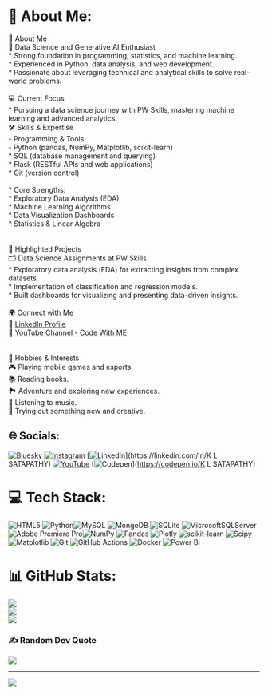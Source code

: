 # 💫 About Me:
👋 About Me  <br>🌟 Data Science and Generative AI Enthusiast <br>  * Strong foundation in programming, statistics, and machine learning.  <br>  * Experienced in Python, data analysis, and web development.  <br>  * Passionate about leveraging technical and analytical skills to solve real-world problems.  <br><br>💻 Current Focus <br>  * Pursuing a data science journey with PW Skills, mastering machine learning and advanced analytics.  <br>🛠️ Skills & Expertise  <br>- Programming & Tools:<br>  - Python (pandas, NumPy, Matplotlib, scikit-learn)  <br>  * SQL (database management and querying)  <br>  * Flask (RESTful APIs and web applications)  <br>  * Git (version control)  <br><br>* Core Strengths:  <br>  * Exploratory Data Analysis (EDA)  <br>  * Machine Learning Algorithms  <br>  * Data Visualization Dashboards  <br>  * Statistics & Linear Algebra  <br><br><br>🚀 Highlighted Projects  <br>🗂️ Data Science Assignments at PW Skills<br>  * Exploratory data analysis (EDA) for extracting insights from complex datasets.  <br>  * Implementation of classification and regression models.  <br>  * Built dashboards for visualizing and presenting data-driven insights.  <br><br>🌍 Connect with Me  <br>💼 [LinkedIn Profile](https://lokanath-satapathy-l8dbkp2.gamma.site/)  <br>🎥 [YouTube Channel - Code With ME](https://www.youtube.com/@CodeWithME-s3v)  <br><br><br>🎯 Hobbies & Interests  <br>🎮 Playing mobile games and esports.  <br>📚 Reading books.  <br>🏞️ Adventure and exploring new experiences.  <br>🎵 Listening to music.  <br>🧪 Trying out something new and creative.  <br>


## 🌐 Socials:
[![Bluesky](https://img.shields.io/badge/bluesky-0285FF?style=for-the-badge&logo=bluesky&logoColor=%23FFFFFF)](https://bsky.app/profile/https://bsky.app/profile/k-l-satapathy07.bsky.social) [![Instagram](https://img.shields.io/badge/Instagram-%23E4405F.svg?logo=Instagram&logoColor=white)](https://instagram.com/k_l_satapathy) [![LinkedIn]([https://img.shields.io/badge/LinkedIn-%230077B5.svg?logo=linkedin&logoColor=white](https://lokanath-satapathy-l8dbkp2.gamma.site/))](https://linkedin.com/in/K L SATAPATHY) [![YouTube](https://img.shields.io/badge/YouTube-%23FF0000.svg?logo=YouTube&logoColor=white)](https://youtube.com/@@CodeWithME-s3v) [![Codepen](https://img.shields.io/badge/Codepen-000000?style=for-the-badge&logo=codepen&logoColor=white)](https://codepen.io/K L SATAPATHY) 

# 💻 Tech Stack:
![HTML5](https://img.shields.io/badge/html5-%23E34F26.svg?style=for-the-badge&logo=html5&logoColor=white) ![Python](https://img.shields.io/badge/python-3670A0?style=for-the-badge&logo=python&logoColor=ffdd54)![MySQL](https://img.shields.io/badge/mysql-4479A1.svg?style=for-the-badge&logo=mysql&logoColor=white) ![MongoDB](https://img.shields.io/badge/MongoDB-%234ea94b.svg?style=for-the-badge&logo=mongodb&logoColor=white) ![SQLite](https://img.shields.io/badge/sqlite-%2307405e.svg?style=for-the-badge&logo=sqlite&logoColor=white) ![MicrosoftSQLServer](https://img.shields.io/badge/Microsoft%20SQL%20Server-CC2927?style=for-the-badge&logo=microsoft%20sql%20server&logoColor=white) ![Adobe Premiere Pro](https://img.shields.io/badge/Adobe%20Premiere%20Pro-9999FF.svg?style=for-the-badge&logo=Adobe%20Premiere%20Pro&logoColor=white)![NumPy](https://img.shields.io/badge/numpy-%23013243.svg?style=for-the-badge&logo=numpy&logoColor=white) ![Pandas](https://img.shields.io/badge/pandas-%23150458.svg?style=for-the-badge&logo=pandas&logoColor=white) ![Plotly](https://img.shields.io/badge/Plotly-%233F4F75.svg?style=for-the-badge&logo=plotly&logoColor=white) ![scikit-learn](https://img.shields.io/badge/scikit--learn-%23F7931E.svg?style=for-the-badge&logo=scikit-learn&logoColor=white) ![Scipy](https://img.shields.io/badge/SciPy-%230C55A5.svg?style=for-the-badge&logo=scipy&logoColor=%white) ![Matplotlib](https://img.shields.io/badge/Matplotlib-%23ffffff.svg?style=for-the-badge&logo=Matplotlib&logoColor=black) ![Git](https://img.shields.io/badge/git-%23F05033.svg?style=for-the-badge&logo=git&logoColor=white) ![GitHub Actions](https://img.shields.io/badge/github%20actions-%232671E5.svg?style=for-the-badge&logo=githubactions&logoColor=white) ![Docker](https://img.shields.io/badge/docker-%230db7ed.svg?style=for-the-badge&logo=docker&logoColor=white) ![Power Bi](https://img.shields.io/badge/power_bi-F2C811?style=for-the-badge&logo=powerbi&logoColor=black)
# 📊 GitHub Stats:
![](https://github-readme-stats.vercel.app/api?username=klsatapathy&theme=dark&hide_border=false&include_all_commits=false&count_private=false)<br/>
![](https://github-readme-streak-stats.herokuapp.com/?user=klsatapathy&theme=dark&hide_border=false)<br/>
![](https://github-readme-stats.vercel.app/api/top-langs/?username=klsatapathy&theme=dark&hide_border=false&include_all_commits=false&count_private=false&layout=compact)

### ✍️ Random Dev Quote
![](https://quotes-github-readme.vercel.app/api?type=horizontal&theme=radical)

---
[![](https://visitcount.itsvg.in/api?id=klsatapathy&icon=0&color=0)](https://visitcount.itsvg.in)

<!-- Proudly created with GPRM ( https://gprm.itsvg.in ) -->
